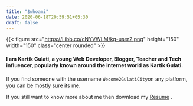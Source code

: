 ```yaml
---
title: "$whoami"
date: 2020-06-18T20:59:51+05:30
draft: false
---
```


{{< figure src="https://i.ibb.co/cNYVWLM/kg-user2.png" height="150" width="150" class="center rounded" >}}

#### I am Kartik Gulati, a young Web Developer, Blogger, Teacher and Tech influencer, popularly known around the internet world as Kartik Gulati.

 If you ﬁnd some­one with the user­name ```Wecome2GulatiCity```on any platform, you can be mostly sure its me.

 If you still want to know more about me then download my [Resume](https://drive.google.com/drive/folders/1enQ9PNANjNckyNBBs-R7r5EoU_-cBGaI?usp=sharing) .

